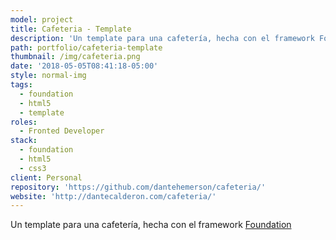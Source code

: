 ```yaml
---
model: project
title: Cafeteria - Template
description: 'Un template para una cafetería, hecha con el framework Foundation'
path: portfolio/cafeteria-template
thumbnail: /img/cafeteria.png
date: '2018-05-05T08:41:18-05:00'
style: normal-img
tags:
  - foundation
  - html5
  - template
roles:
  - Fronted Developer
stack:
  - foundation
  - html5
  - css3
client: Personal
repository: 'https://github.com/dantehemerson/cafeteria/'
website: 'http://dantecalderon.com/cafeteria/'
---
```

Un template para una cafetería, hecha con el framework [Foundation](https://foundation.zurb.com/)
